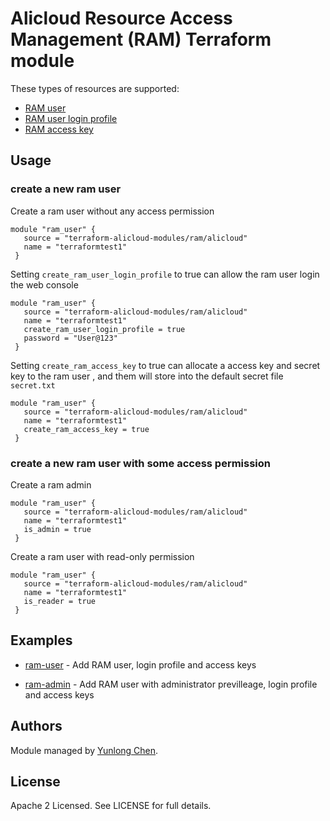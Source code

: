 # Alicloud Resource Access Management (RAM) Terraform module

These types of resources are supported:

* [RAM user](https://www.terraform.io/docs/providers/alicloud/r/ram_user.html)
* [RAM user login profile](https://www.terraform.io/docs/providers/alicloud/r/ram_login_profile.html)
* [RAM access key](https://www.terraform.io/docs/providers/alicloud/r/ram_access_key.html)

## Usage

### create a new ram user

Create a ram user without any access permission
```hcl
module "ram_user" {
   source = "terraform-alicloud-modules/ram/alicloud"
   name = "terraformtest1"
 }
```

Setting `create_ram_user_login_profile` to true can allow the ram user login the web console

```hcl
module "ram_user" {
   source = "terraform-alicloud-modules/ram/alicloud"
   name = "terraformtest1"
   create_ram_user_login_profile = true
   password = "User@123"
 }
```

Setting `create_ram_access_key` to true can allocate a access key and secret key to the ram user
, and them will store into the default secret file `secret.txt`

```hcl
module "ram_user" {
   source = "terraform-alicloud-modules/ram/alicloud"
   name = "terraformtest1"
   create_ram_access_key = true
 }
```

### create a new ram user with some access permission

Create a ram admin

```hcl
module "ram_user" {
   source = "terraform-alicloud-modules/ram/alicloud"
   name = "terraformtest1"
   is_admin = true
 }
```

Create a ram user with read-only permission

```hcl
module "ram_user" {
   source = "terraform-alicloud-modules/ram/alicloud"
   name = "terraformtest1"
   is_reader = true
 }
```

## Examples

* [ram-user](https://github.com/terraform-alicloud-modules/terraform-alicloud-ram/tree/master/examples/ram-user) - Add RAM user, login profile and access keys

* [ram-admin](https://github.com/terraform-alicloud-modules/terraform-alicloud-ram/tree/master/examples/ram-admin) - Add RAM user with administrator previlleage, login profile and access keys

<!-- BEGINNING OF PRE-COMMIT-TERRAFORM DOCS HOOK -->
<!-- END OF PRE-COMMIT-TERRAFORM DOCS HOOK -->

## Authors

Module managed by [Yunlong Chen](chenyunlong@msn.com).

## License

Apache 2 Licensed. See LICENSE for full details.
